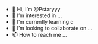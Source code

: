 - 👋 Hi, I’m @Pstaryyy
- 👀 I’m interested in ...
- 🌱 I’m currently learning c
- 💞️ I’m looking to collaborate on ...
- 📫 How to reach me ...

<!---
Pstaryyy/Pstaryyy is a ✨ special ✨ repository because its `README.md` (this file) appears on your GitHub profile.
You can click the Preview link to take a look at your changes.
--->
